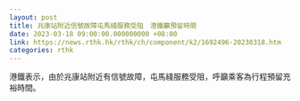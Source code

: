 ```yaml
---
layout: post
title: 兆康站附近信號故障屯馬綫服務受阻　港鐵籲預留時間
date: 2023-03-18 09:00:00.000000000 +08:00
link: https://news.rthk.hk/rthk/ch/component/k2/1692496-20230318.htm
categories: rthk
---
```


港鐵表示，由於兆康站附近有信號故障，屯馬綫服務受阻，呼籲乘客為行程預留充裕時間。
